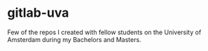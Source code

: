 # gitlab-uva
Few of the repos I created with fellow students on the University of Amsterdam during my Bachelors and Masters.
